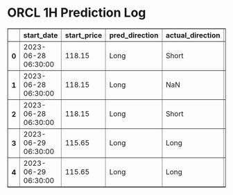 <h1>ORCL 1H Prediction Log</h1>

<table border="1" class="dataframe">
  <thead>
    <tr style="text-align: right;">
      <th></th>
      <th>start_date</th>
      <th>start_price</th>
      <th>pred_direction</th>
      <th>actual_direction</th>
      <th>end_date</th>
      <th>end_price</th>
      <th>confidence</th>
      <th>difference</th>
    </tr>
  </thead>
  <tbody>
    <tr>
      <th>0</th>
      <td>2023-06-28 06:30:00</td>
      <td>118.15</td>
      <td>Long</td>
      <td>Short</td>
      <td>2023-06-28 12:00:00</td>
      <td>116.57</td>
      <td>75.757576</td>
      <td>-1.58</td>
    </tr>
    <tr>
      <th>1</th>
      <td>2023-06-28 06:30:00</td>
      <td>118.15</td>
      <td>Long</td>
      <td>NaN</td>
      <td>NaN</td>
      <td>0.00</td>
      <td>67.741935</td>
      <td>NaN</td>
    </tr>
    <tr>
      <th>2</th>
      <td>2023-06-28 06:30:00</td>
      <td>118.15</td>
      <td>Long</td>
      <td>Short</td>
      <td>2023-06-28 12:00:00</td>
      <td>116.57</td>
      <td>67.741935</td>
      <td>-1.58</td>
    </tr>
    <tr>
      <th>3</th>
      <td>2023-06-29 06:30:00</td>
      <td>115.65</td>
      <td>Long</td>
      <td>Long</td>
      <td>2023-06-29 08:00:00</td>
      <td>115.69</td>
      <td>64.516129</td>
      <td>0.04</td>
    </tr>
    <tr>
      <th>4</th>
      <td>2023-06-29 06:30:00</td>
      <td>115.65</td>
      <td>Long</td>
      <td>Long</td>
      <td>2023-06-29 08:00:00</td>
      <td>115.69</td>
      <td>75.757576</td>
      <td>0.04</td>
    </tr>
  </tbody>
</table>